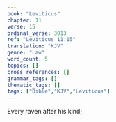 ```yaml
---
book: "Leviticus"
chapter: 11
verse: 15
ordinal_verse: 3013
ref: "Leviticus 11:15"
translation: "KJV"
genre: "Law"
word_count: 5
topics: []
cross_references: []
grammar_tags: []
thematic_tags: []
tags: ["Bible","KJV","Leviticus"]
---
```

Every raven after his kind;
